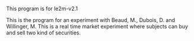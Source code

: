 This program is for le2m-v2.1

This is the program for an experiment with Beaud, M., Dubois, D. and Willinger, M.
This is a real time market experiment where subjects can buy and sell two kind of securities.